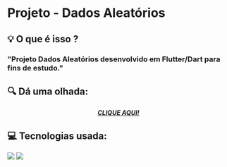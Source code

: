 # Projeto - Dados Aleatórios
<h2> 💡 O que é isso ?</h2>
  <h3>"Projeto Dados Aleatórios desenvolvido em Flutter/Dart para fins de estudo."</h3>
<div>
  <h2> 🔍 Dá uma olhada:</h2> 
  <h5 align='center'>
    <a href="https://youtu.be/3RrB6M_JW2c">CLIQUE AQUI!</a>
  </h5>

</div>

<div>
  <h2> 💻 Tecnologias usada:</h2>
  <img src="https://img.shields.io/badge/Flutter-02569B?style=for-the-badge&logo=flutter&logoColor=white" />
  <img src="https://img.shields.io/badge/Dart-0175C2?style=for-the-badge&logo=dart&logoColor=white" />
  
  
  
  
</div>

